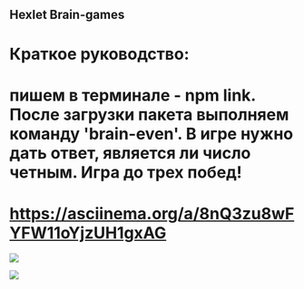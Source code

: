 ## Hexlet Brain-games

# Краткое руководство: 
# пишем в терминале - npm link. После загрузки пакета выполняем команду 'brain-even'. В игре нужно дать ответ, является ли число четным. Игра до трех побед!
#  https://asciinema.org/a/8nQ3zu8wFYFW11oYjzUH1gxAG
<a href="https://codeclimate.com/github/codeclimate/codeclimate/maintainability"><img src="https://api.codeclimate.com/v1/badges/a99a88d28ad37a79dbf6/maintainability" /></a>

![](https://github.com/possesion/frontend-project-lvl1/workflows/frontend-project-actions/badge.svg)

